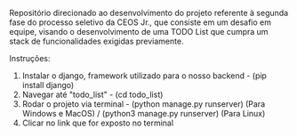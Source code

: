 Repositório direcionado ao desenvolvimento do projeto referente à segunda fase do processo seletivo da CEOS Jr., que consiste em um desafio em equipe, visando o desenvolvimento de uma TODO List que cumpra um stack de funcionalidades exigidas previamente.

Instruções:
1. Instalar o django, framework utilizado para o nosso backend - (pip install django)
2. Navegar até "todo_list" - (cd todo_list)
3. Rodar o projeto via terminal - (python manage.py runserver) (Para Windows e MacOS) / (python3 manage.py runserver) (Para Linux)
4. Clicar no link que for exposto no terminal
